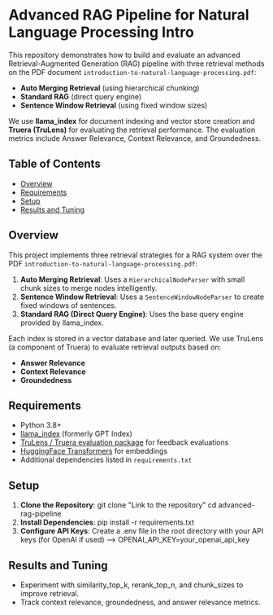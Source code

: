 # Advanced RAG Pipeline for Natural Language Processing Intro

This repository demonstrates how to build and evaluate an advanced Retrieval-Augmented Generation (RAG) pipeline with three retrieval methods on the PDF document `introduction-to-natural-language-processing.pdf`:

- **Auto Merging Retrieval** (using hierarchical chunking)
- **Standard RAG** (direct query engine)
- **Sentence Window Retrieval** (using fixed window sizes)

We use **llama_index** for document indexing and vector store creation and **Truera (TruLens)** for evaluating the retrieval performance. The evaluation metrics include Answer Relevance, Context Relevance, and Groundedness.

## Table of Contents

- [Overview](#overview)
- [Requirements](#requirements)
- [Setup](#setup)
- [Results and Tuning](#results-and-tuning)

## Overview

This project implements three retrieval strategies for a RAG system over the PDF `introduction-to-natural-language-processing.pdf`:

1. **Auto Merging Retrieval**: Uses a `HierarchicalNodeParser` with small chunk sizes to merge nodes intelligently.
2. **Sentence Window Retrieval**: Uses a `SentenceWindowNodeParser` to create fixed windows of sentences.
3. **Standard RAG (Direct Query Engine)**: Uses the base query engine provided by llama_index.

Each index is stored in a vector database and later queried. We use TruLens (a component of Truera) to evaluate retrieval outputs based on:
- **Answer Relevance**
- **Context Relevance**
- **Groundedness**

## Requirements

- Python 3.8+
- [llama_index](https://github.com/jerryjliu/llama_index) (formerly GPT Index)
- [TruLens / Truera evaluation package](https://github.com/trulens/trulens_eval) for feedback evaluations
- [HuggingFace Transformers](https://github.com/huggingface/transformers) for embeddings
- Additional dependencies listed in `requirements.txt`

## Setup

1. **Clone the Repository**: git clone "Link to the repository"      cd advanced-rag-pipeline
2. **Install Dependencies**: pip install -r requirements.txt
3. **Configure API Keys**: Create a .env file in the root directory with your API keys (for OpenAI if used) --> OPENAI_API_KEY=your_openai_api_key

## Results and Tuning
- Experiment with similarity_top_k, rerank_top_n, and chunk_sizes to improve retrieval.
- Track context relevance, groundedness, and answer relevance metrics.